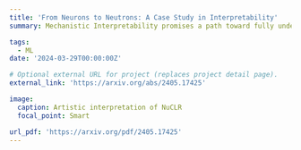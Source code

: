 ```yaml
---
title: 'From Neurons to Neutrons: A Case Study in Interpretability'
summary: Mechanistic Interpretability promises a path toward fully understanding how neural networks make their predictions. We argue that neural networks can learn low-dimensional representations of their training data that are surprisingly faithful to human-derived domain knowledge. As a case study, we extract nuclear physics concepts by studying models trained to reproduce nuclear data.

tags:
  - ML
date: '2024-03-29T00:00:00Z'

# Optional external URL for project (replaces project detail page).
external_link: 'https://arxiv.org/abs/2405.17425'

image:
  caption: Artistic interpretation of NuCLR
  focal_point: Smart

url_pdf: 'https://arxiv.org/pdf/2405.17425'
---
```

